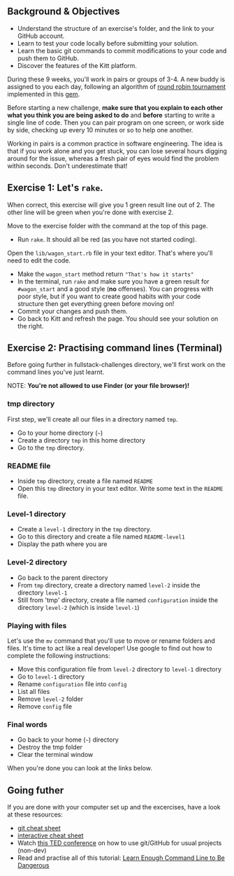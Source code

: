 ## Background & Objectives

- Understand the structure of an exercise's folder, and the link to your GitHub account.
- Learn to test your code locally before submitting your solution.
- Learn the basic git commands to commit modifications to your code and push them to GitHub.
- Discover the features of the Kitt platform.

During these 9 weeks, you'll work in pairs or groups of 3-4. A new buddy is assigned to you each day, following an algorithm of [round robin tournament](http://en.wikipedia.org/wiki/Round-robin_tournament) implemented in this [gem](https://github.com/ssaunier/round_robin_tournament).

Before starting a new challenge, **make sure that you explain to each other what you think you are being asked to do** and **before** starting to write a single line of code. Then you can pair program on one screen, or work side by side, checking up every 10 minutes or so to help one another.

Working in pairs is a common practice in software engineering. The idea is that if you work alone and you get stuck, you can lose several hours digging around for the issue, whereas a fresh pair of eyes would find the problem within seconds. Don't underestimate that!

## Exercise 1: Let's `rake`.

When correct, this exercise will give you 1 green result line out of 2. The other line will be green when you're done with exercise 2.

Move to the exercise folder with the command at the top of this page.

- Run `rake`. It should all be red (as you have not started coding).

Open the `lib/wagon_start.rb` file in your text editor. That's where you'll need to edit the code.

- Make the `wagon_start` method return `"That's how it starts"`
- In the terminal, run `rake` and make sure you have a green result for `#wagon_start` and a good style (**no** offenses). You can progress with poor style, but if you want to create good habits with your code structure then get everything green before moving on!
- Commit your changes and push them.
- Go back to Kitt and refresh the page. You should see your solution on the right.

## Exercise 2: Practising command lines (Terminal)

Before going further in fullstack-challenges directory, we'll first work on the command lines you've just learnt.

NOTE: **You're not allowed to use Finder (or your file browser)!**

### tmp directory

First step, we'll create all our files in a directory named `tmp`.

- Go to your home directory (`~`)
- Create a directory `tmp` in this home directory
- Go to the `tmp` directory.

### README file

- Inside `tmp` directory, create a file named `README`
- Open this `tmp` directory in your text editor. Write some text in the `README` file.

### Level-1 directory

- Create a `level-1` directory in the `tmp` directory.
- Go to this directory and create a file named `README-level1`
- Display the path where you are

### Level-2 directory

- Go back to the parent directory
- From `tmp` directory, create a directory named `level-2` inside the directory `level-1`
- Still from 'tmp' directory, create a file named `configuration` inside the directory `level-2` (which is inside `level-1`)

### Playing with files

Let's use the `mv` command that you'll use to move or rename folders and files.
It's time to act like a real developer! Use google to find out how to complete the following instructions:
- Move this configuration file from `level-2` directory to `level-1` directory
- Go to `level-1` directory
- Rename `configuration` file into `config`
- List all files
- Remove `level-2` folder
- Remove `config` file

### Final words

- Go back to your home (`~`) directory
- Destroy the tmp folder
- Clear the terminal window

When you're done you can look at the links below.

## Going futher

If you are done with your computer set up and the excercises, have a look at these resources:
- [git cheat sheet](http://rogerdudler.github.io/git-guide/files/git_cheat_sheet.pdf)
- [interactive cheat sheet](http://www.ndpsoftware.com/git-cheatsheet.html)
- Watch [this TED conference](http://www.ted.com/talks/clay_shirky_how_the_internet_will_one_day_transform_government.html) on how to use git/GitHub for usual projects (non-dev)
- Read and practise all of this tutorial: [Learn Enough Command Line to Be Dangerous](http://www.learnenough.com/command-line/)
